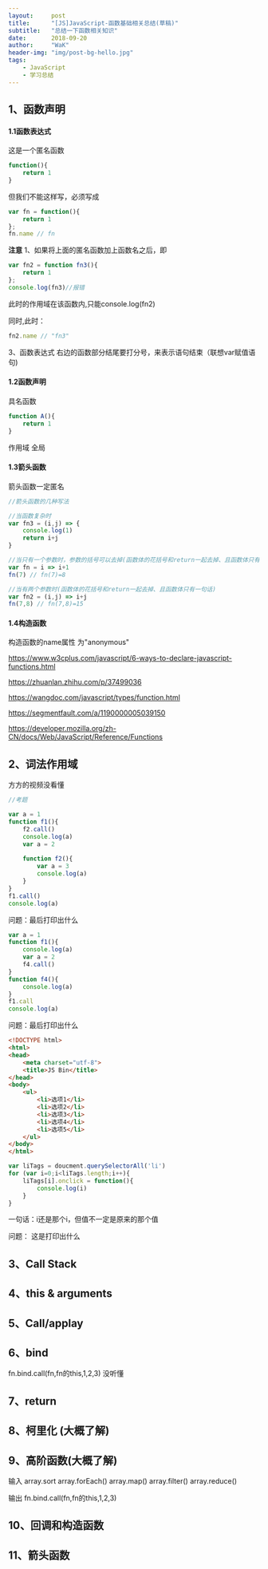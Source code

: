 ```yaml
---
layout:     post
title:      "[JS]JavaScript-函数基础相关总结(草稿)"
subtitle:   "总结一下函数相关知识"
date:       2018-09-20
author:     "WaK"
header-img: "img/post-bg-hello.jpg"
tags:
    - JavaScript
    - 学习总结
---
```


## 1、函数声明
#### 1.1函数表达式
这是一个匿名函数
```Javascript
function(){
	return 1
}
```
但我们不能这样写，必须写成
```Javascript
var fn = function(){
    return 1
};
fn.name // fn
```
**注意**
1、如果将上面的匿名函数加上函数名之后，即

```Javascript
var fn2 = function fn3(){
	return 1
};
console.log(fn3)//报错
```
此时的作用域在该函数内,只能console.log(fn2)

同时,此时：

```Javascript
fn2.name // "fn3"
```

3、函数表达式 右边的函数部分结尾要打分号，来表示语句结束（联想var赋值语句)


#### 1.2函数声明
具名函数 
```Javascript
function A(){
	return 1	
} 
```
作用域 全局

#### 1.3箭头函数

箭头函数一定匿名

```javascript
//箭头函数的几种写法

//当函数复杂时
var fn3 = (i,j) => { 
    console.log(1)
    return i+j
}

//当只有一个参数时，参数的括号可以去掉(函数体的花括号和return一起去掉、且函数体只有一句话)
var fn = i => i+1
fn(7) // fn(7)=8

//当有两个参数时(函数体的花括号和return一起去掉、且函数体只有一句话)
var fn2 = (i,j) => i+j
fn(7,8) // fn(7,8)=15


```

#### 1.4构造函数

构造函数的name属性 为"anonymous"

https://www.w3cplus.com/javascript/6-ways-to-declare-javascript-functions.html

https://zhuanlan.zhihu.com/p/37499036

https://wangdoc.com/javascript/types/function.html

https://segmentfault.com/a/1190000005039150

https://developer.mozilla.org/zh-CN/docs/Web/JavaScript/Reference/Functions

## 2、词法作用域

方方的视频没看懂

```JavaScript
//考题

var a = 1
function f1(){
    f2.call()
    console.log(a)
    var a = 2
    
    function f2(){
        var a = 3
        console.log(a)
    }
}
f1.call()
console.log(a)
```

问题：最后打印出什么



```javascript
var a = 1
function f1(){
    console.log(a)
    var a = 2
    f4.call()
}
function f4(){
    console.log(a)
}
f1.call
console.log(a)
```

问题：最后打印出什么
```html
<!DOCTYPE html>
<html>
<head>
    <meta charset="utf-8">
    <title>JS Bin</title>
</head>
<body>
	<ul>
        <li>选项1</li>
        <li>选项2</li>
        <li>选项3</li>
        <li>选项4</li>
        <li>选项5</li>
    </ul>    
</body>
</html>
```

```javascript
var liTags = doucment.querySelectorAll('li')
for (var i=0;i<liTags.length;i++){
    liTags[i].onclick = function(){
        console.log(i)
    }
}
```

一句话：i还是那个i，但值不一定是原来的那个值

问题： 这是打印出什么




## 3、Call Stack

## 4、this & arguments

## 5、Call/applay 

## 6、bind
fn.bind.call(fn,fn的this,1,2,3)
没听懂
## 7、return
## 8、柯里化 (大概了解)
## 9、高阶函数(大概了解)
输入
array.sort
array.forEach()
array.map()
array.filter()
array.reduce()

输出
fn.bind.call(fn,fn的this,1,2,3)
## 10、回调和构造函数
## 11、箭头函数
